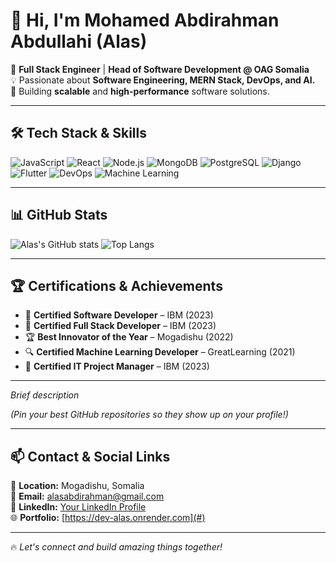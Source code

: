 # 👋 Hi, I'm Mohamed Abdirahman Abdullahi (Alas) 

🚀 **Full Stack Engineer** | **Head of Software Development @ OAG Somalia**  
💡 Passionate about **Software Engineering, MERN Stack, DevOps, and AI.**  
🎯 Building **scalable** and **high-performance** software solutions.  

---

## 🛠 **Tech Stack & Skills**
![JavaScript](https://img.shields.io/badge/-JavaScript-F7DF1E?style=flat&logo=javascript&logoColor=black)
![React](https://img.shields.io/badge/-React-61DAFB?style=flat&logo=react&logoColor=white)
![Node.js](https://img.shields.io/badge/-Node.js-339933?style=flat&logo=node.js&logoColor=white)
![MongoDB](https://img.shields.io/badge/-MongoDB-47A248?style=flat&logo=mongodb&logoColor=white)
![PostgreSQL](https://img.shields.io/badge/-PostgreSQL-336791?style=flat&logo=postgresql&logoColor=white)
![Django](https://img.shields.io/badge/-Django-092E20?style=flat&logo=django&logoColor=white)
![Flutter](https://img.shields.io/badge/-Flutter-02569B?style=flat&logo=flutter&logoColor=white)
![DevOps](https://img.shields.io/badge/-DevOps-000000?style=flat&logo=amazonaws&logoColor=white)
![Machine Learning](https://img.shields.io/badge/-Machine%20Learning-FF6F00?style=flat&logo=tensorflow&logoColor=white)

---

## 📊 **GitHub Stats**
![Alas's GitHub stats](https://github-readme-stats.vercel.app/api?username=eng-alas&show_icons=true&theme=dark)
![Top Langs](https://github-readme-stats.vercel.app/api/top-langs/?username=eng-alas&layout=compact&theme=dark)

---

## 🏆 **Certifications & Achievements**
- 🏅 **Certified Software Developer** – IBM (2023)  
- 🏅 **Certified Full Stack Developer** – IBM (2023)  
- 🏆 **Best Innovator of the Year** – Mogadishu (2022)  
- 🔍 **Certified Machine Learning Developer** – GreatLearning (2021)  
- 🎯 **Certified IT Project Manager** – IBM (2023)  

---

*Brief description*  

_(Pin your best GitHub repositories so they show up on your profile!)_

---

## 📫 **Contact & Social Links**
📍 **Location:** Mogadishu, Somalia  
📧 **Email:** alasabdirahman@gmail.com  
💼 **LinkedIn:** [Your LinkedIn Profile](#)  
🌐 **Portfolio:** [https://dev-alas.onrender.com](#)  

---

🔥 *Let's connect and build amazing things together!*
